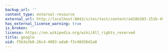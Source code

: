 ```yaml
---
backup_url: ''
content_type: external-resource
external_url: http://localhost:8043/sites/test/content/a428b383-151b-49db-83a3-a71f40b639fa/?ocw_resource_link_uuid=a428b383-151b-49db-83a3-a71f40b639fa&ocw_resource_link_suffix=
has_external_license_warning: true
is_broken: ''
license: https://en.wikipedia.org/wiki/All_rights_reserved
title: google
uid: f5b3e3b8-26c4-4003-ada0-f3c48d36d1a8
---
```

